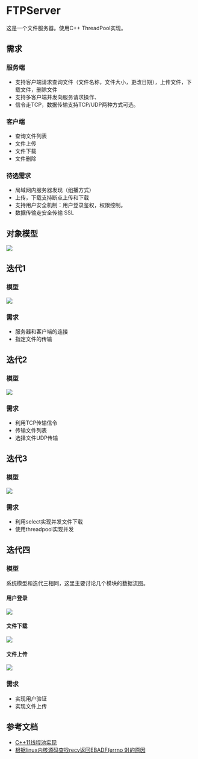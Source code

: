 # FTPServer

这是一个文件服务器。使用C++ ThreadPool实现。

## 需求

### 服务端

- 支持客户端请求查询文件（文件名称，文件大小，更改日期），上传文件，下载文件，删除文件
- 支持多客户端并发向服务请求操作、
- 信令走TCP，数据传输支持TCP/UDP两种方式可选。 

### 客户端

- 查询文件列表
- 文件上传
- 文件下载
- 文件删除

### 待选需求

- 局域网内服务器发现（组播方式）
- 上传，下载支持断点上传和下载
- 支持用户安全机制：用户登录鉴权，权限控制。
- 数据传输走安全传输 SSL

## 对象模型

![](images/UML.png)

## 迭代1

### 模型

![](images/迭代一model.png)

### 需求

- 服务器和客户端的连接
- 指定文件的传输

## 迭代2

### 模型

![](images/迭代二model.png)

### 需求

- 利用TCP传输信令
- 传输文件列表
- 选择文件UDP传输

## 迭代3

### 模型

![](images/迭代三model.png)

### 需求

- 利用select实现并发文件下载
- 使用threadpool实现并发

## 迭代四

### 模型

系统模型和迭代三相同，这里主要讨论几个模块的数据流图。

#### 用户登录

![](images/login.png)

#### 文件下载

![](images/download.png)

#### 文件上传

![](images/upload.png)

### 需求

- 实现用户验证
- 实现文件上传

## 参考文档

- [C++11线程池实现](https://www.cnblogs.com/lzpong/p/6397997.html)
- [根据linux内核源码查找recv返回EBADF(errno 9)的原因](https://www.cnblogs.com/james1207/p/3400192.html)

